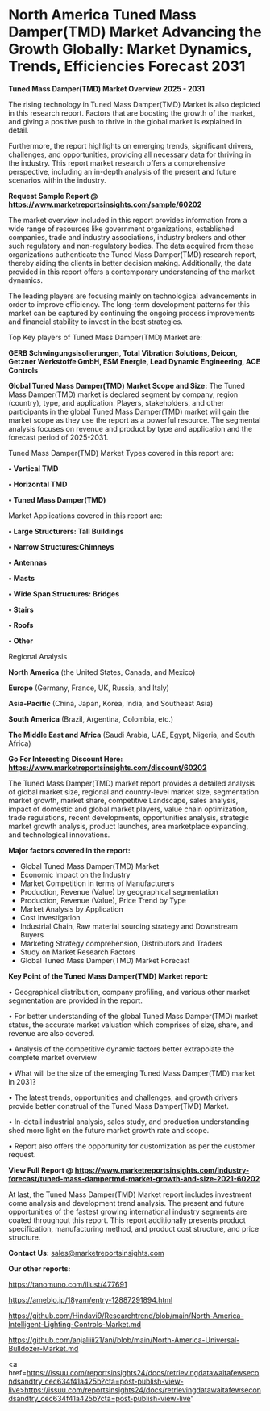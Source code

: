 # North America Tuned Mass Damper(TMD) Market Advancing the Growth Globally: Market Dynamics, Trends, Efficiencies Forecast 2031

<Strong> Tuned Mass Damper(TMD) Market Overview 2025 - 2031</strong>

The rising technology in Tuned Mass Damper(TMD) Market is also depicted in this research report. Factors that are boosting the growth of the market, and giving a positive push to thrive in the global market is explained in detail.

Furthermore, the report highlights on emerging trends, significant drivers, challenges, and opportunities, providing all necessary data for thriving in the industry. This report market research offers a comprehensive perspective, including an in-depth analysis of the present and future scenarios within the industry.

<strong>Request Sample Report @ <a href=https://www.marketreportsinsights.com/sample/60202>https://www.marketreportsinsights.com/sample/60202</a></strong>

The market overview included in this report provides information from a wide range of resources like government organizations, established companies, trade and industry associations, industry brokers and other such regulatory and non-regulatory bodies. The data acquired from these organizations authenticate the Tuned Mass Damper(TMD) research report, thereby aiding the clients in better decision making. Additionally, the data provided in this report offers a contemporary understanding of the market dynamics.

The leading players are focusing mainly on technological advancements in order to improve efficiency. The long-term development patterns for this market can be captured by continuing the ongoing process improvements and financial stability to invest in the best strategies.

Top Key players of Tuned Mass Damper(TMD) Market are:

<strong>GERB Schwingungsisolierungen, Total Vibration Solutions, Deicon, Getzner Werkstoffe GmbH, ESM Energie, Lead Dynamic Engineering, ACE Controls</strong>

<strong><b>Global Tuned Mass Damper(TMD) Market Scope and Size:</b></strong>
The Tuned Mass Damper(TMD) market is declared segment by company, region (country), type, and application. Players, stakeholders, and other participants in the global Tuned Mass Damper(TMD) market will gain the market scope as they use the report as a powerful resource. The segmental analysis focuses on revenue and product by type and application and the forecast period of 2025-2031.

Tuned Mass Damper(TMD) Market Types covered in this report are:

<strong>• Vertical TMD

• Horizontal TMD

• Tuned Mass Damper(TMD)</strong>

Market Applications covered in this report are:

<strong>• Large Structurers: Tall Buildings

• Narrow Structures:Chimneys

• Antennas

• Masts

• Wide Span Structures: Bridges

• Stairs

• Roofs

• Other</strong> 

Regional Analysis

<strong>North America</strong> (the United States, Canada, and Mexico)

<strong>Europe</strong> (Germany, France, UK, Russia, and Italy)

<strong>Asia-Pacific</strong> (China, Japan, Korea, India, and Southeast Asia)

<strong>South America</strong> (Brazil, Argentina, Colombia, etc.)

<strong>The Middle East and Africa</strong> (Saudi Arabia, UAE, Egypt, Nigeria, and South Africa)

<strong>Go For Interesting Discount Here: <a href=https://www.marketreportsinsights.com/discount/60202>https://www.marketreportsinsights.com/discount/60202</a></strong>

The Tuned Mass Damper(TMD) market report provides a detailed analysis of global market size, regional and country-level market size, segmentation market growth, market share, competitive Landscape, sales analysis, impact of domestic and global market players, value chain optimization, trade regulations, recent developments, opportunities analysis, strategic market growth analysis, product launches, area marketplace expanding, and technological innovations.

<strong><b>Major factors covered in the report:</b></strong>
<ul>
  <li>Global Tuned Mass Damper(TMD) Market </li>
  <li>Economic Impact on the Industry</li>
  <li>Market Competition in terms of Manufacturers</li>
  <li>Production, Revenue (Value) by geographical segmentation</li>
  <li>Production, Revenue (Value), Price Trend by Type</li>
  <li>Market Analysis by Application</li>
  <li>Cost Investigation</li>
  <li>Industrial Chain, Raw material sourcing strategy and Downstream Buyers</li>
  <li>Marketing Strategy comprehension, Distributors and Traders</li>
  <li>Study on Market Research Factors</li>
  <li>Global Tuned Mass Damper(TMD) Market Forecast</li>
</ul>

<strong><b>Key Point of the Tuned Mass Damper(TMD) Market report:</b></strong>

• Geographical distribution, company profiling, and various other market segmentation are provided in the report.

• For better understanding of the global Tuned Mass Damper(TMD) market status, the accurate market valuation which comprises of size, share, and revenue are also covered.

• Analysis of the competitive dynamic factors better extrapolate the complete market overview

• What will be the size of the emerging Tuned Mass Damper(TMD) market in 2031?

• The latest trends, opportunities and challenges, and growth drivers provide better construal of the Tuned Mass Damper(TMD) Market.

• In-detail industrial analysis, sales study, and production understanding shed more light on the future market growth rate and scope.

• Report also offers the opportunity for customization as per the customer request.

<strong><b>View Full Report @ <a href=https://www.marketreportsinsights.com/industry-forecast/tuned-mass-dampertmd-market-growth-and-size-2021-60202>https://www.marketreportsinsights.com/industry-forecast/tuned-mass-dampertmd-market-growth-and-size-2021-60202</a></b></strong>


At last, the Tuned Mass Damper(TMD) Market report includes investment come analysis and development trend analysis. The present and future opportunities of the fastest growing international industry segments are coated throughout this report. This report additionally presents product specification, manufacturing method, and product cost structure, and price structure.

<strong>Contact Us:</strong>
sales@marketreportsinsights.com

<strong>Our other reports:</strong>

<a href=https://tanomuno.com/illust/477691>https://tanomuno.com/illust/477691</a>

<a href=https://ameblo.jp/18yam/entry-12887291894.html>https://ameblo.jp/18yam/entry-12887291894.html</a>

<a href=https://github.com/Hindavi9/Researchtrend/blob/main/North-America-Intelligent-Lighting-Controls-Market.md>https://github.com/Hindavi9/Researchtrend/blob/main/North-America-Intelligent-Lighting-Controls-Market.md</a>

<a href=https://github.com/anjaliiii21/ani/blob/main/North-America-Universal-Bulldozer-Market.md>https://github.com/anjaliiii21/ani/blob/main/North-America-Universal-Bulldozer-Market.md</a>

<a href=https://issuu.com/reportsinsights24/docs/retrievingdatawaitafewsecondsandtry_cec634f41a425b?cta=post-publish-view-live>https://issuu.com/reportsinsights24/docs/retrievingdatawaitafewsecondsandtry_cec634f41a425b?cta=post-publish-view-live</a>"
